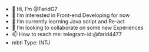 - 👋 Hi, I’m @FaridG7
- 👀 I’m interested in Front-end Developing for now
- 🌱 I’m currently learning Java script and Re-act
- 💞️ I’m looking to collaborate on some new Experiences
- 📫 How to reach me: telegram-id:@farid4477
- mbti Type: INTJ
<!---
FaridG7/FaridG7 is a ✨ special ✨ repository because its `README.md` (this file) appears on your GitHub profile.
You can click the Preview link to take a look at your changes.
--->
